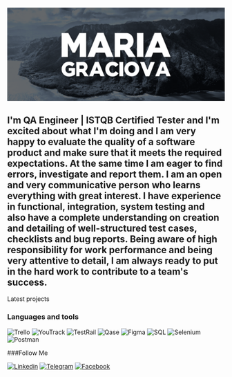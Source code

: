  [![Header](https://github.com/MariaGraciova/MariaGraciova/blob/main/assets/Screenshot_3.png)](https://www.facebook.com/danishevskaya.ma/)

## I'm QA Engineer | ISTQB Certified Tester and I'm excited about what I'm doing and I am very happy to evaluate the quality of a software product and make sure that it meets the required expectations. At the same time I am eager to find errors, investigate and report them. I am an open and very communicative person who learns everything with great interest. I have experience in functional, integration, system testing and also have a complete understanding on creation and detailing of well-structured test cases, checklists and bug reports. Being aware of high responsibility for work performance and being very attentive to detail, I am always ready to put in the hard work to contribute to a team's success.

Latest projects

### Languages and tools
![Trello](https://img.shields.io/badge/Trello-4169e1?style=for-the-badge&logo=Trello)
![YouTrack](https://img.shields.io/badge/YouTrack-010405?style=for-the-badge&logo=YouTrack)
![TestRail](https://img.shields.io/badge/TestRail-233C51?style=for-the-badge&logo=TestRail)
![Qase](https://img.shields.io/badge/Qase-8e58ff?style=for-the-badge&logo=Qase)
![Figma](https://img.shields.io/badge/Figma-505050?style=for-the-badge&logo=Figma)
![SQL](https://img.shields.io/badge/SQL-008000?style=for-the-badge&logo=SQL)
![Selenium](https://img.shields.io/badge/Selenium-444444?style=for-the-badge&logo=Selenium)
![Postman](https://img.shields.io/badge/Postman-232020?style=for-the-badge&logo=Postman)

###Follow Me

[![Linkedin](https://img.shields.io/badge/Linkedin-4169e1?style=for-the-badge&logo=Linkedin&logoColor)](https://www.linkedin.com/in/maria-graciova/)
[![Telegram](https://img.shields.io/badge/Telegram-010405?style=for-the-badge&logo=Telegram)](https://t.me/GraciovaMaria)
[![Facebook](https://img.shields.io/badge/Facebook-233C51?style=for-the-badge&logo=Facebook)](https://www.facebook.com/danishevskaya.ma)



